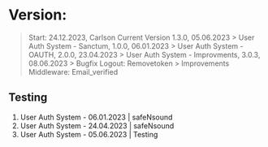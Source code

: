 # Version:
 > Start: 24.12.2023, Carlson
 > Current Version 1.3.0, 05.06.2023
    > User Auth System - Sanctum, 1.0.0, 06.01.2023
    > User Auth System - OAUTH, 2.0.0, 23.04.2023
    > User Auth System - Improvments, 3.0.3, 08.06.2023
        > Bugfix Logout: Removetoken
        > Improvements Middleware: Email_verified

## Testing
 1. User Auth System - 06.01.2023 | safeNsound
 2. User Auth System - 24.04.2023 | safeNsound
 3. User Auth System - 05.06.2023 | Testing
